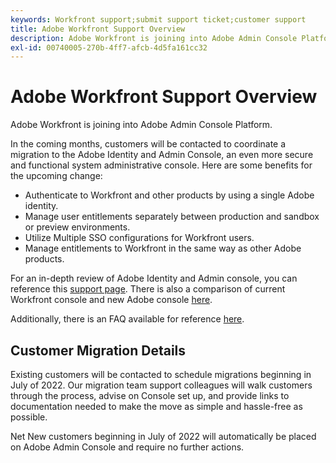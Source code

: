 ```yaml
---
keywords: Workfront support;submit support ticket;customer support
title: Adobe Workfront Support Overview
description: Adobe Workfront is joining into Adobe Admin Console Platform.
exl-id: 00740005-270b-4ff7-afcb-4d5fa161cc32
---
```

# Adobe Workfront Support Overview

Adobe Workfront is joining into Adobe Admin Console Platform.
 
In the coming months, customers will be contacted to coordinate a migration to the Adobe Identity and Admin Console, an even more secure and functional system administrative console. Here are some benefits for the upcoming change:

* Authenticate to Workfront and other products by using a single Adobe identity.
* Manage user entitlements separately between production and sandbox or preview environments.
* Utilize Multiple SSO configurations for Workfront users.
* Manage entitlements to Workfront in the same way as other Adobe products.

For an in-depth review of Adobe Identity and Admin console, you can reference this [support page](https://helpx.adobe.com/enterprise/admin-guide.html). There is also a comparison of current Workfront console and new Adobe console [here](https://one.workfront.com/s/document-item?bundleId=the-new-workfront-experience&topicId=Content%2FAdministration_and_Setup%2FGet_started-WF_administration%2Factions-in-admin-console.htm&_LANG=enus).

<!--
New URL for July 27:
https://experienceleague.adobe.com/docs/workfront/using/administration-and-setup/get-started-administration/actions-in-admin-console.html
-->

Additionally, there is an FAQ available for reference [here](faq.md).  

## Customer Migration Details 

Existing customers will be contacted to schedule migrations beginning in July of 2022.  Our migration team support colleagues will walk customers through the process, advise on Console set up, and provide links to documentation needed to make the move as simple and hassle-free as possible.
 
Net New customers beginning in July of 2022 will automatically be placed on Adobe Admin Console and require no further actions.
